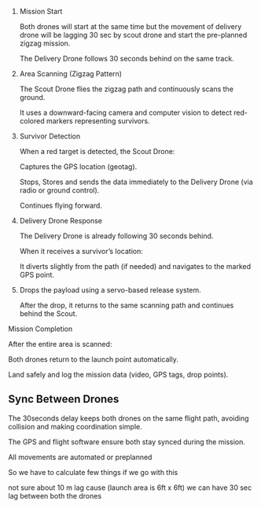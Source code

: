 1. Mission Start

   Both drones will start at the same time but the movement of delivery drone will be lagging 30 sec by scout drone and start the pre-planned zigzag mission.

   The Delivery Drone follows 30 seconds behind on the same track.

2. Area Scanning (Zigzag Pattern)

   The Scout Drone flies the zigzag path and continuously scans the ground.

   It uses a downward-facing camera and computer vision to detect red-colored markers representing survivors.

3. Survivor Detection

   When a red target is detected, the Scout Drone:

   Captures the GPS location (geotag).

   Stops, Stores and sends the data immediately to the Delivery Drone (via radio or ground control).

   Continues flying forward.

4. Delivery Drone Response

   The Delivery Drone is already following 30 seconds behind.

   When it receives a survivor’s location:

   It diverts slightly from the path (if needed) and navigates to the marked GPS point.

5. Drops the payload using a servo-based release system.

   After the drop, it returns to the same scanning path and continues behind the Scout.

Mission Completion

After the entire area is scanned:

Both drones return to the launch point automatically.

Land safely and log the mission data (video, GPS tags, drop points).


## Sync Between Drones ##

The 30seconds delay keeps both drones on the same flight path, avoiding collision and making coordination simple.

The GPS and flight software ensure both stay synced during the mission.

All movements are automated or preplanned




So we have to calculate few things if we go with this 

not sure about 10 m lag cause (launch area is 6ft x 6ft)
we can have 30 sec lag between both the drones 
